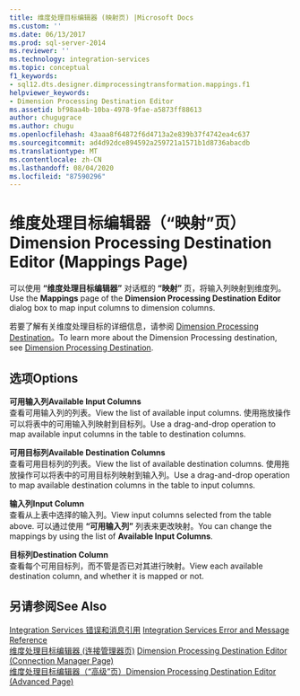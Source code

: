 ```yaml
---
title: 维度处理目标编辑器 (映射页) |Microsoft Docs
ms.custom: ''
ms.date: 06/13/2017
ms.prod: sql-server-2014
ms.reviewer: ''
ms.technology: integration-services
ms.topic: conceptual
f1_keywords:
- sql12.dts.designer.dimprocessingtransformation.mappings.f1
helpviewer_keywords:
- Dimension Processing Destination Editor
ms.assetid: bf98aa4b-10ba-4978-9fae-a5873ff88613
author: chugugrace
ms.author: chugu
ms.openlocfilehash: 43aaa8f64872f6d4713a2e839b37f4742ea4c637
ms.sourcegitcommit: ad4d92dce894592a259721a1571b1d8736abacdb
ms.translationtype: MT
ms.contentlocale: zh-CN
ms.lasthandoff: 08/04/2020
ms.locfileid: "87590296"
---
```

# <a name="dimension-processing-destination-editor-mappings-page"></a><span data-ttu-id="906d4-102">维度处理目标编辑器（“映射”页）</span><span class="sxs-lookup"><span data-stu-id="906d4-102">Dimension Processing Destination Editor (Mappings Page)</span></span>
  <span data-ttu-id="906d4-103">可以使用 **“维度处理目标编辑器”** 对话框的 **“映射”** 页，将输入列映射到维度列。</span><span class="sxs-lookup"><span data-stu-id="906d4-103">Use the **Mappings** page of the **Dimension Processing Destination Editor** dialog box to map input columns to dimension columns.</span></span>  
  
 <span data-ttu-id="906d4-104">若要了解有关维度处理目标的详细信息，请参阅 [Dimension Processing Destination](data-flow/dimension-processing-destination.md)。</span><span class="sxs-lookup"><span data-stu-id="906d4-104">To learn more about the Dimension Processing destination, see [Dimension Processing Destination](data-flow/dimension-processing-destination.md).</span></span>  
  
## <a name="options"></a><span data-ttu-id="906d4-105">选项</span><span class="sxs-lookup"><span data-stu-id="906d4-105">Options</span></span>  
 <span data-ttu-id="906d4-106">**可用输入列**</span><span class="sxs-lookup"><span data-stu-id="906d4-106">**Available Input Columns**</span></span>  
 <span data-ttu-id="906d4-107">查看可用输入列的列表。</span><span class="sxs-lookup"><span data-stu-id="906d4-107">View the list of available input columns.</span></span> <span data-ttu-id="906d4-108">使用拖放操作可以将表中的可用输入列映射到目标列。</span><span class="sxs-lookup"><span data-stu-id="906d4-108">Use a drag-and-drop operation to map available input columns in the table to destination columns.</span></span>  
  
 <span data-ttu-id="906d4-109">**可用目标列**</span><span class="sxs-lookup"><span data-stu-id="906d4-109">**Available Destination Columns**</span></span>  
 <span data-ttu-id="906d4-110">查看可用目标列的列表。</span><span class="sxs-lookup"><span data-stu-id="906d4-110">View the list of available destination columns.</span></span> <span data-ttu-id="906d4-111">使用拖放操作可以将表中的可用目标列映射到输入列。</span><span class="sxs-lookup"><span data-stu-id="906d4-111">Use a drag-and-drop operation to map available destination columns in the table to input columns.</span></span>  
  
 <span data-ttu-id="906d4-112">**输入列**</span><span class="sxs-lookup"><span data-stu-id="906d4-112">**Input Column**</span></span>  
 <span data-ttu-id="906d4-113">查看从上表中选择的输入列。</span><span class="sxs-lookup"><span data-stu-id="906d4-113">View input columns selected from the table above.</span></span> <span data-ttu-id="906d4-114">可以通过使用 **“可用输入列”** 列表来更改映射。</span><span class="sxs-lookup"><span data-stu-id="906d4-114">You can change the mappings by using the list of **Available Input Columns**.</span></span>  
  
 <span data-ttu-id="906d4-115">**目标列**</span><span class="sxs-lookup"><span data-stu-id="906d4-115">**Destination Column**</span></span>  
 <span data-ttu-id="906d4-116">查看每个可用目标列，而不管是否已对其进行映射。</span><span class="sxs-lookup"><span data-stu-id="906d4-116">View each available destination column, and whether it is mapped or not.</span></span>  
  
## <a name="see-also"></a><span data-ttu-id="906d4-117">另请参阅</span><span class="sxs-lookup"><span data-stu-id="906d4-117">See Also</span></span>  
 <span data-ttu-id="906d4-118">[Integration Services 错误和消息引用](../../2014/integration-services/integration-services-error-and-message-reference.md) </span><span class="sxs-lookup"><span data-stu-id="906d4-118">[Integration Services Error and Message Reference](../../2014/integration-services/integration-services-error-and-message-reference.md) </span></span>  
 <span data-ttu-id="906d4-119">[维度处理目标编辑器 &#40;连接管理器页&#41;](../../2014/integration-services/dimension-processing-destination-editor-connection-manager-page.md) </span><span class="sxs-lookup"><span data-stu-id="906d4-119">[Dimension Processing Destination Editor &#40;Connection Manager Page&#41;](../../2014/integration-services/dimension-processing-destination-editor-connection-manager-page.md) </span></span>  
 [<span data-ttu-id="906d4-120">维度处理目标编辑器（“高级”页）</span><span class="sxs-lookup"><span data-stu-id="906d4-120">Dimension Processing Destination Editor &#40;Advanced Page&#41;</span></span>](../../2014/integration-services/dimension-processing-destination-editor-advanced-page.md)  
  
  
